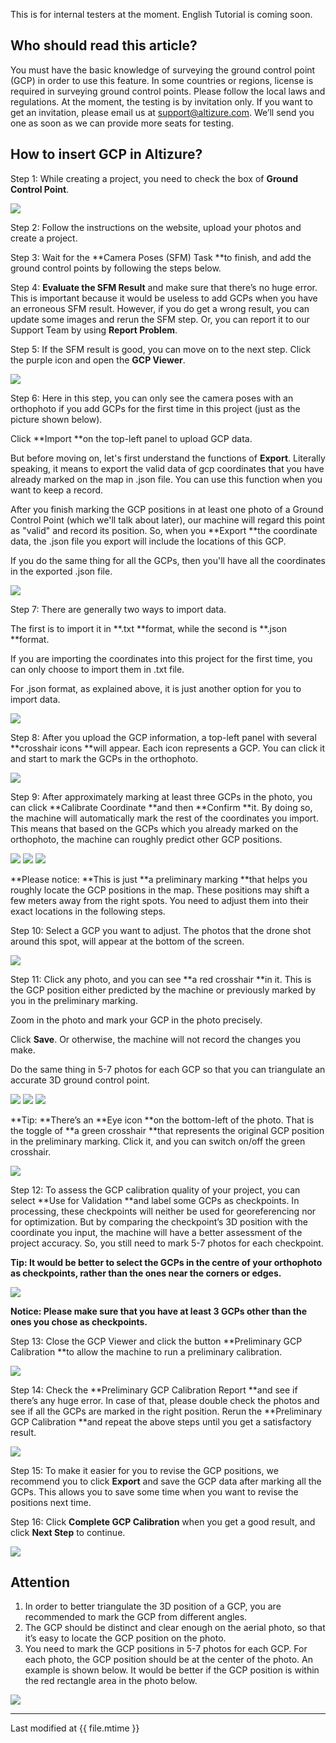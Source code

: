 This is for internal testers at the moment. English Tutorial is coming soon.

## Who should read this article?

You must have the basic knowledge of surveying the ground control point \(GCP\) in order to use this feature. In some countries or regions, license is required in surveying ground control points. Please follow the local laws and regulations. At the moment, the testing is by invitation only. If you want to get an invitation, please email us at support@altizure.com. We’ll send you one as soon as we can provide more seats for testing.

## How to insert GCP in Altizure?

Step 1: While creating a project, you need to check the box of **Ground Control Point**.

![](../assets/gcp-tick-enablegcpoption.png)

Step 2: Follow the instructions on the website, upload your photos and create a project.

Step 3: Wait for the **Camera Poses \(SFM\) Task **to finish, and add the ground control points by following the steps below.

Step 4: **Evaluate the SFM Result** and make sure that there’s no huge error. This is important because it would be useless to add GCPs when you have an erroneous SFM result. However, if you do get a wrong result, you can update some images and rerun the SFM step. Or, you can report it to our Support Team by using **Report Problem**.

Step 5: If the SFM result is good, you can move on to the next step. Click the purple icon and open the **GCP Viewer**.

![](../assets/gcp-evaluatebutton-viewerbutton.png)

Step 6: Here in this step, you can only see the camera poses with an orthophoto if you add GCPs for the first time in this project \(just as the picture shown below\).

Click **Import **on the top-left panel to upload GCP data.

But before moving on, let's first understand the functions of **Export**. Literally speaking, it means to export the valid data of gcp coordinates that you have already marked on the map in .json file. You can use this function when you want to keep a record.

After you finish marking the GCP positions in at least one photo of a Ground Control Point \(which we'll talk about later\), our machine will regard this point as "valid" and record its position. So, when you **Export **the coordinate data, the .json file you export will include the locations of this GCP.

If you do the same thing for all the GCPs, then you'll have all the coordinates in the exported .json file.

![](../assets/gcp-im-export-button.png)

Step 7: There are generally two ways to import data.

The first is to import it in **.txt **format, while the second is **.json **format.

If you are importing the coordinates into this project for the first time, you can only choose to import them in .txt file.

For .json format, as explained above, it is just another option for you to import data.

![](../assets/gcp-import-popup.png)

Step 8: After you upload the GCP information, a top-left panel with several **crosshair icons **will appear. Each icon represents a GCP. You can click it and start to mark the GCPs in the orthophoto.

![](../assets/gcp-crosshair.png)

Step 9: After approximately marking at least three GCPs in the photo, you can click **Calibrate Coordinate **and then **Confirm **it. By doing so, the machine will automatically mark the rest of the coordinates you import. This means that based on the GCPs which you already marked on the orthophoto, the machine can roughly predict other GCP positions.

![](../assets/gcp-calibrate-coordinate.png)
![](../assets/gcp-confirm.png)
![](../assets/gcp-2-types-of-GCPs.png)

**Please notice: **This is just **a preliminary marking **that helps you roughly locate the GCP positions in the map. These positions may shift a few meters away from the right spots. You need to adjust them into their exact locations in the following steps.

Step 10: Select a GCP you want to adjust. The photos that the drone shot around this spot, will appear at the bottom of the screen.

![](../assets/gcp-select-photo.png)

Step 11: Click any photo, and you can see **a red crosshair **in it. This is the GCP position either predicted by the machine or previously marked by you in the preliminary marking.

Zoom in the photo and mark your GCP in the photo precisely.

Click **Save**. Or otherwise, the machine will not record the changes you make.

Do the same thing in 5-7 photos for each GCP so that you can triangulate an accurate 3D ground control point.

![](../assets/gcp-select-photo-1.png)
![](../assets/gcp-select-photo-2.png)
![](../assets/gcp-select-photo-3.png)

**Tip: **There’s an **Eye icon **on the bottom-left of the photo. That is the toggle of **a green crosshair **that represents the original GCP position in the preliminary marking. Click it, and you can switch on/off the green crosshair.

![](../assets/gcp-select-photo-4.png)

Step 12: To assess the GCP calibration quality of your project, you can select **Use for Validation **and label some GCPs as checkpoints. In processing, these checkpoints will neither be used for georeferencing nor for optimization. But by comparing the checkpoint’s 3D position with the coordinate you input, the machine will have a better assessment of the project accuracy. So, you still need to mark 5-7 photos for each checkpoint.

**Tip: It would be better to select the GCPs in the centre of your orthophoto as checkpoints, rather than the ones near the corners or edges.**

![](../assets/gcp-use-for-validation.png)

**Notice: Please make sure that you have at least 3 GCPs other than the ones you chose as checkpoints.**

Step 13: Close the GCP Viewer and click the button **Preliminary GCP Calibration **to allow the machine to run a preliminary calibration.

![](../assets/gcp-run-preliminary.png)

Step 14: Check the **Preliminary GCP Calibration Report **and see if there’s any huge error. In case of that, please double check the photos and see if all the GCPs are marked in the right position. Rerun the **Preliminary GCP Calibration **and repeat the above steps until you get a satisfactory result.

![](../assets/gcp-download-report.png)

Step 15: To make it easier for you to revise the GCP positions, we recommend you to click **Export** and save the GCP data after marking all the GCPs. This allows you to save some time when you want to revise the positions next time.

Step 16: Click **Complete GCP Calibration** when you get a good result, and click **Next Step** to continue.

![](../assets/gcp-complete-and-next-step.png)

## **Attention**

1. In order to better triangulate the 3D position of a GCP, you are recommended to mark the GCP from different angles.
2. The GCP should be distinct and clear enough on the aerial photo, so that it’s easy to locate the GCP position on the photo.
3. You need to mark the GCP positions in 5-7 photos for each GCP. For each photo, the GCP position should be at the center of the photo. An example is shown below. It would be better if the GCP position is within the red rectangle area in the photo below.

![](../assets/gcp-attention.png)

---

Last modified at {{ file.mtime }}

